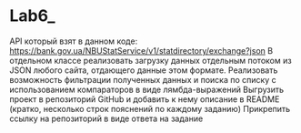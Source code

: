 # Lab6_
API который взят в данном коде: https://bank.gov.ua/NBUStatService/v1/statdirectory/exchange?json
В отдельном классе реализовать загрузку данных отдельным потоком из JSON любого сайта, отдающего данные  этом формате.
Реализовать возможность фильтрации полученных данных и поиска по списку с использованием компараторов в виде лямбда-выражений
Выгрузить проект в репозиторий GitHub и добавить к нему описание в README (кратко, несколько строк пояснений по каждому заданию)
Прикрепить ссылку на репозиторий в виде ответа на задание
